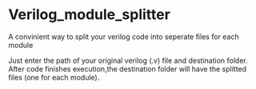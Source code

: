 Verilog_module_splitter
=======================

A convinient way to split your verilog code into seperate files for each module

Just enter the path of your original verilog (.v) file and destination folder. After code finishes execution,the destination folder will have the splitted files (one for each module).
